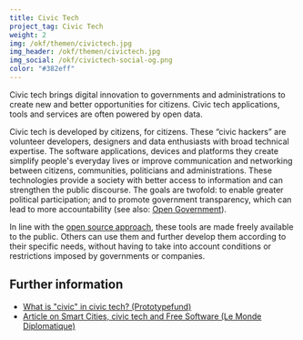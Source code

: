 ```yaml
---
title: Civic Tech
project_tag: Civic Tech
weight: 2
img: /okf/themen/civictech.jpg
img_header: /okf/themen/civictech.jpg
img_social: /okf/civictech-social-og.png
color: "#382eff"
---
```


Civic tech brings digital innovation to governments and administrations to create new and better opportunities for citizens. Civic tech applications, tools and services are often powered by open data.

<!--more-->

Civic tech is developed by citizens, for citizens. These “civic hackers” are volunteer developers, designers and data enthusiasts with broad technical expertise. The software applications, devices and platforms they create simplify people's everyday lives or improve communication and networking between citizens, communities, politicians and administrations. These technologies provide a society with better access to information and can strengthen the public discourse. The goals are twofold: to enable greater political participation; and to promote government transparency, which can lead to more accountability (see also: [Open Government](/en/themen/offenes_regierungshandeln)).

In line with the [open source approach](https://en.wikipedia.org/wiki/Open-source_software), these tools are made freely available to the public. Others can use them and further develop them according to their specific needs, without having to take into account conditions or restrictions imposed by governments or companies.



## Further information


* [What is "civic" in civic tech? (Prototypefund)](https://medium.com/@prototypefund/was-genau-ist-civic-an-civic-tech-6caca475495d)
* [Article on Smart Cities, civic tech and Free Software (Le Monde Diplomatique)](https://monde-diplomatique.de/artikel/!5476316)
